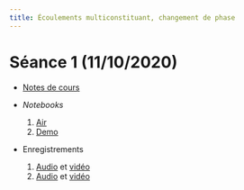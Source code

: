 ```yaml
---
title: Écoulements multiconstituant, changement de phase
---
```


# Séance 1 (11/10/2020)

* [Notes de cours](20201110/notes.pdf)
* *Notebooks*

	1. [Air](20201110/air.html)
	1. [Demo](20201110/demo.html)

* Enregistrements

	1. [Audio](https://filesender.renater.fr/download.php?files_ids=2933690) et [vidéo](https://filesender.renater.fr/download.php?files_ids=2933691)
	2. [Audio](https://filesender.renater.fr/download.php?files_ids=2933692) et [vidéo](https://filesender.renater.fr/download.php?files_ids=2933693)

